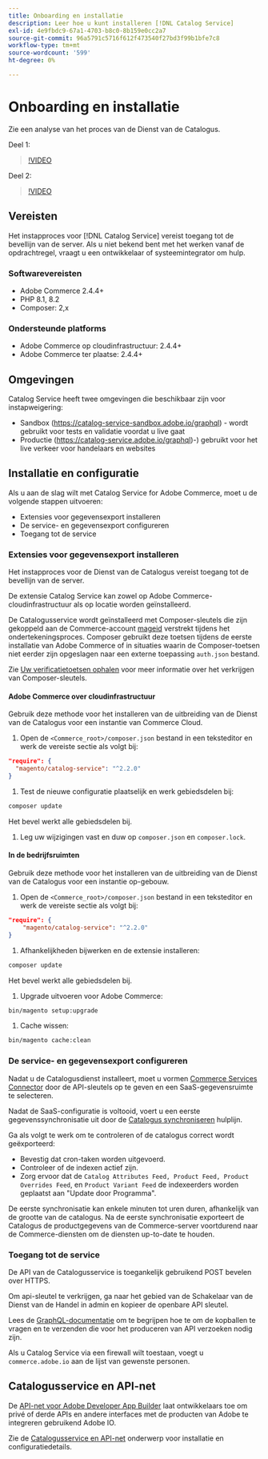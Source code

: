 ```yaml
---
title: Onboarding en installatie
description: Leer hoe u kunt installeren [!DNL Catalog Service]
exl-id: 4e9fbdc9-67a1-4703-b8c0-8b159e0cc2a7
source-git-commit: 96a5791c5716f612f473540f27bd3f99b1bfe7c8
workflow-type: tm+mt
source-wordcount: '599'
ht-degree: 0%

---
```


# Onboarding en installatie

Zie een analyse van het proces van de Dienst van de Catalogus.

Deel 1:

>[!VIDEO](https://video.tv.adobe.com/v/3415599)

Deel 2:

>[!VIDEO](https://video.tv.adobe.com/v/3415600)

## Vereisten

Het instapproces voor [!DNL Catalog Service] vereist toegang tot de bevellijn van de server. Als u niet bekend bent met het werken vanaf de opdrachtregel, vraagt u een ontwikkelaar of systeemintegrator om hulp.

### Softwarevereisten

- Adobe Commerce 2.4.4+
- PHP 8.1, 8.2
- Composer: 2,x

### Ondersteunde platforms

- Adobe Commerce op cloudinfrastructuur: 2.4.4+
- Adobe Commerce ter plaatse: 2.4.4+

## Omgevingen

Catalog Service heeft twee omgevingen die beschikbaar zijn voor instapweigering:

- Sandbox (https://catalog-service-sandbox.adobe.io/graphql) - wordt gebruikt voor tests en validatie voordat u live gaat
- Productie (https://catalog-service.adobe.io/graphql)-) gebruikt voor het live verkeer voor handelaars en websites

## Installatie en configuratie

Als u aan de slag wilt met Catalog Service for Adobe Commerce, moet u de volgende stappen uitvoeren:

- Extensies voor gegevensexport installeren
- De service- en gegevensexport configureren
- Toegang tot de service

### Extensies voor gegevensexport installeren

Het instapproces voor de Dienst van de Catalogus vereist toegang tot de bevellijn van de server.

De extensie Catalog Service kan zowel op Adobe Commerce-cloudinfrastructuur als op locatie worden geïnstalleerd.

De Catalogusservice wordt geïnstalleerd met Composer-sleutels die zijn gekoppeld aan de Commerce-account [mageid](https://developer.adobe.com/commerce/marketplace/guides/sellers/profile-personal/#field-descriptions) verstrekt tijdens het ondertekeningsproces. Composer gebruikt deze toetsen tijdens de eerste installatie van Adobe Commerce of in situaties waarin de Composer-toetsen niet eerder zijn opgeslagen naar een externe toepassing `auth.json` bestand.

Zie [Uw verificatietoetsen ophalen](https://experienceleague.adobe.com/docs/commerce-operations/installation-guide/prerequisites/authentication-keys.html) voor meer informatie over het verkrijgen van Composer-sleutels.

#### Adobe Commerce over cloudinfrastructuur

Gebruik deze methode voor het installeren van de uitbreiding van de Dienst van de Catalogus voor een instantie van Commerce Cloud.

1. Open de `<Commerce_root>/composer.json` bestand in een teksteditor en werk de vereiste sectie als volgt bij:

```json
"require": {
  "magento/catalog-service": "^2.2.0"
}
```

1. Test de nieuwe configuratie plaatselijk en werk gebiedsdelen bij:

```bash
composer update
```

Het bevel werkt alle gebiedsdelen bij.

1. Leg uw wijzigingen vast en duw op `composer.json` en `composer.lock`.

#### In de bedrijfsruimten

Gebruik deze methode voor het installeren van de uitbreiding van de Dienst van de Catalogus voor een instantie op-gebouw.

1. Open de `<Commerce_root>/composer.json` bestand in een teksteditor en werk de vereiste sectie als volgt bij:

```json
"require": {
    "magento/catalog-service": "^2.2.0"
}
```

1. Afhankelijkheden bijwerken en de extensie installeren:

```bash
composer update
```

Het bevel werkt alle gebiedsdelen bij.

1. Upgrade uitvoeren voor Adobe Commerce:

```bash
bin/magento setup:upgrade
```

1. Cache wissen:

```bash
bin/magento cache:clean
```

### De service- en gegevensexport configureren

Nadat u de Catalogusdienst installeert, moet u vormen [Commerce Services Connector](https://experienceleague.adobe.com/docs/commerce-merchant-services/user-guides/integration-services/saas.html#apikey) door de API-sleutels op te geven en een SaaS-gegevensruimte te selecteren.

Nadat de SaaS-configuratie is voltooid, voert u een eerste gegevenssynchronisatie uit door de [Catalogus synchroniseren](https://experienceleague.adobe.com/docs/commerce-merchant-services/user-guides/data-services/catalog-sync.html) hulplijn.

Ga als volgt te werk om te controleren of de catalogus correct wordt geëxporteerd:

- Bevestig dat cron-taken worden uitgevoerd.
- Controleer of de indexen actief zijn.
- Zorg ervoor dat de `Catalog Attributes Feed, Product Feed, Product Overrides Feed`, en `Product Variant Feed` de indexeerders worden geplaatst aan &quot;Update door Programma&quot;.

De eerste synchronisatie kan enkele minuten tot uren duren, afhankelijk van de grootte van de catalogus. Na de eerste synchronisatie exporteert de Catalogus de productgegevens van de Commerce-server voortdurend naar de Commerce-diensten om de diensten up-to-date te houden.

### Toegang tot de service

De API van de Catalogusservice is toegankelijk gebruikend POST bevelen over HTTPS.

Om api-sleutel te verkrijgen, ga naar het gebied van de Schakelaar van de Dienst van de Handel in admin en kopieer de openbare API sleutel.

Lees de [GraphQL-documentatie](https://developer.adobe.com/commerce/webapi/graphql/) om te begrijpen hoe te om de kopballen te vragen en te verzenden die voor het produceren van API verzoeken nodig zijn.

Als u Catalog Service via een firewall wilt toestaan, voegt u `commerce.adobe.io` aan de lijst van gewenste personen.

## Catalogusservice en API-net

De [API-net voor Adobe Developer App Builder](https://developer.adobe.com/graphql-mesh-gateway/gateway/overview/) laat ontwikkelaars toe om privé of derde APIs en andere interfaces met de producten van Adobe te integreren gebruikend Adobe IO.

Zie de  [Catalogusservice en API-net](mesh.md) onderwerp voor installatie en configuratiedetails.
